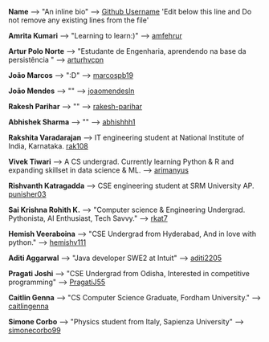 **Name** --> "An inline bio" --> [Github Username](githubProfileUrl)
'Edit below this line and Do not remove any existing lines from the file'

**Amrita Kumari** --> "Learning to learn:)" --> [amfehrur](https://github.com/amfehrur)

**Artur  Polo Norte** --> "Estudante de Engenharia, aprendendo na base da persistência " --> [arturhvcpn](https://github.com/arturhvcpn)

**João Marcos** --> ":D" --> [marcospb19](https://github.com/marcospb19)

**João Mendes** --> "" --> [joaomendesln](https://github.com/joaomendesln)

**Rakesh Parihar** --> "" --> [rakesh-parihar](https://github.com/rakesh-parihar)

**Abhishek Sharma** --> "" --> [abhishhh1](https://github.com/abhishhh1)

**Rakshita Varadarajan** --> IT engineering student at National Institute of India, Karnataka. [rak108](https://github.com/rak108)

**Vivek Tiwari** --> A CS undergrad. Currently learning Python & R and expanding skillset in data science & ML. --> [arimanyus](https://github.com/arimanyus)

**Rishvanth Katragadda** --> CSE engineering student at SRM University AP. [punisher03](https://github.com/punisher03)

**Sai Krishna Rohith K.** --> "Computer science & Engineering Undergrad. Pythonista, AI Enthusiast, Tech Savvy." --> [rkat7](https://github.com/rkat7)

**Hemish Veeraboina** --> "CSE Undergrad from Hyderabad, And in love with python." --> [hemishv111](https://github.com/hemishv111)

**Aditi Aggarwal** --> "Java developer SWE2 at Intuit" --> [aditi2205](https://github.com/aditi2205)

**Pragati Joshi** --> "CSE Undergrad from Odisha, Interested in competitive programming" --> [PragatiJ55](https://github.com/PragatiJ55)

**Caitlin Genna** --> "CS Computer Science Graduate, Fordham University." --> [caitlingenna](https://github.com/caitlingenna)

**Simone Corbo** --> "Physics student from Italy, Sapienza University" --> [simonecorbo99](https:://github.com/simonecorbo99)

